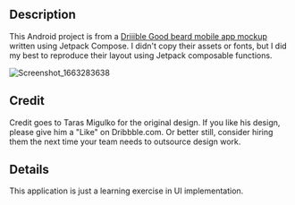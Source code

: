 ## Description
This Android project is from a [Driiible Good beard mobile app mockup](https://dribbble.com/shots/17982313-Good-beard-mobile-app) written using Jetpack Compose. I didn't copy their assets or fonts, but I did my best to reproduce their layout using Jetpack composable functions.

![Screenshot_1663283638](https://user-images.githubusercontent.com/691122/190525101-44a1fa67-8c30-4f3d-a9f1-aff430b42ba2.png)


## Credit
Credit goes to Taras Migulko for the original design. If you like his design, please give him a "Like" on Dribbble.com. Or better still, consider hiring them the next time your team needs to outsource design work.

## Details
This application is just a learning exercise in UI implementation. 
